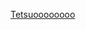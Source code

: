 ---
layout: post
wordpress_id: 1681
wordpress_url: http://noesbueno.com/archives/1681
date: '2014-02-05 11:05:42 -0600'
date_gmt: '2014-02-05 16:05:42 -0600'
body: |
  <p><a href="http://anniewu.tumblr.com/post/75650061667">Tetsuoooooooo</a></p>
---